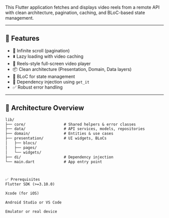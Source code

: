 
This Flutter application fetches and displays video reels from a remote API with clean architecture, pagination, caching, and BLoC-based state management.

---

## 🚀 Features

- 🔁 Infinite scroll (pagination)
- ⬇️ Lazy loading with video caching
- 🎥 Reels-style full-screen video player
- 📦 Clean architecture (Presentation, Domain, Data layers)
- 🧠 BLoC for state management
- 🔌 Dependency injection using `get_it`
- ✅ Robust error handling

---

## 🧱 Architecture Overview

```txt
lib/
├── core/                 # Shared helpers & error classes
├── data/                 # API services, models, repositories
├── domain/               # Entities & use cases
├── presentation/         # UI widgets, BLoCs
│   ├── blocs/
│   ├── pages/
│   └── widgets/
├── di/                   # Dependency injection
└── main.dart             # App entry point



✅ Prerequisites
Flutter SDK (>=3.10.0)

Xcode (for iOS)

Android Studio or VS Code

Emulator or real device